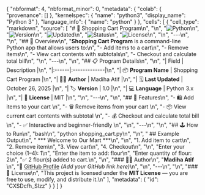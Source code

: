 {
  "nbformat": 4,
  "nbformat_minor": 0,
  "metadata": {
    "colab": {
      "provenance": []
    },
    "kernelspec": {
      "name": "python3",
      "display_name": "Python 3"
    },
    "language_info": {
      "name": "python"
    }
  },
  "cells": [
    {
      "cell_type": "markdown",
      "source": [
        "# 🛒 Shopping Cart Program\n",
        "\n",
        "![Python](https://img.shields.io/badge/Python-3.x-blue.svg)\n",
        "![Version](https://img.shields.io/badge/Version-1.0-purple.svg)\n",
        "![Updated](https://img.shields.io/badge/Last_Updated-October_26,_2025-orange.svg)\n",
        "![Status](https://img.shields.io/badge/Status-Completed-success.svg)\n",
        "![License](https://img.shields.io/badge/License-MIT-green.svg)\n",
        "\n",
        "---\n",
        "\n",
        "## 🧾 Overview\n",
        "**Shopping Cart Program** is a command-line Python app that allows users to:\n",
        "- Add items to a cart\n",
        "- Remove items\n",
        "- View cart contents with subtotals\n",
        "- Checkout and calculate total bill\n",
        "\n",
        "---\n",
        "\n",
        "## 📋 Program Details\n",
        "\n",
        "| Field | Description |\n",
        "|:------|:-------------|\n",
        "| 📦 **Program Name** | Shopping Cart Program |\n",
        "| 👩‍💻 **Author** | Madiha Atif |\n",
        "| 🗓️ **Last Updated** | October 26, 2025 |\n",
        "| 🏷️ **Version** | 1.0 |\n",
        "| 💻 **Language** | Python 3.x |\n",
        "| 📄 **License** | MIT |\n",
        "\n",
        "---\n",
        "\n",
        "## 🚀 Features\n",
        "- 🛍️ Add items to your cart  \n",
        "- 🗑️ Remove items from your cart  \n",
        "- 📦 View current cart contents with subtotal  \n",
        "- 💰 Checkout and calculate total bill  \n",
        "- ✅ Interactive and beginner-friendly  \n",
        "\n",
        "---\n",
        "\n",
        "## 🕹️ How to Run\n",
        "bash\n",
        "python shopping_cart.py\n",
        "\n",
        " ## Example Output\n",
        " *** Welcome to Our Mart ***\n",
        "\n",
        "1. Add item to cart\n",
        "2. Remove item\n",
        "3. View cart\n",
        "4. Checkout\n",
        "\n",
        "Enter your choice (1–4): 1\n",
        "Enter the item to add: flour\n",
        "Enter quantity of flour: 2\n",
        "✅ 2 flour(s) added to cart.\n",
        "\n",
        "### 👩‍💻 Author\n",
        "**Madiha Atif**  \n",
        "🔗 [GitHub Profile](https://github.com/) _(Add your GitHub link here)_\n",
        "\n",
        "---\n",
        "\n",
        "### 📜 License\n",
        "This project is licensed under the **MIT License** — you are free to use, modify, and distribute it.\n"
      ],
      "metadata": {
        "id": "CXSDcfh_Slzz"
      }
    }
  ]
}
